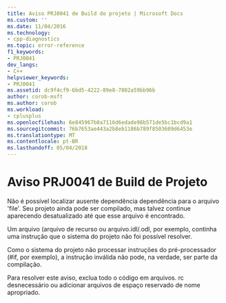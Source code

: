 ```yaml
---
title: Aviso PRJ0041 de Build do projeto | Microsoft Docs
ms.custom: ''
ms.date: 11/04/2016
ms.technology:
- cpp-diagnostics
ms.topic: error-reference
f1_keywords:
- PRJ0041
dev_langs:
- C++
helpviewer_keywords:
- PRJ0041
ms.assetid: dc9f4cf9-6bd5-4222-89e8-7802a59bb96b
author: corob-msft
ms.author: corob
ms.workload:
- cplusplus
ms.openlocfilehash: 6e845967b0a7116d6edade98b571de5bc1bcd9a1
ms.sourcegitcommit: 76b7653ae443a2b8eb1186b789f8503609d6453e
ms.translationtype: MT
ms.contentlocale: pt-BR
ms.lasthandoff: 05/04/2018
---
```

# <a name="project-build-warning-prj0041"></a>Aviso PRJ0041 de Build de Projeto
Não é possível localizar ausente dependência dependência para o arquivo 'file'. Seu projeto ainda pode ser compilado, mas talvez continue aparecendo desatualizado até que esse arquivo é encontrado.  
  
 Um arquivo (arquivo de recurso ou arquivo.idl/.odl, por exemplo, continha uma instrução que o sistema do projeto não foi possível resolver.  
  
 Como o sistema do projeto não processar instruções do pré-processador (#if, por exemplo), a instrução inválida não pode, na verdade, ser parte da compilação.  
  
 Para resolver este aviso, exclua todo o código em arquivos. rc desnecessário ou adicionar arquivos de espaço reservado de nome apropriado.